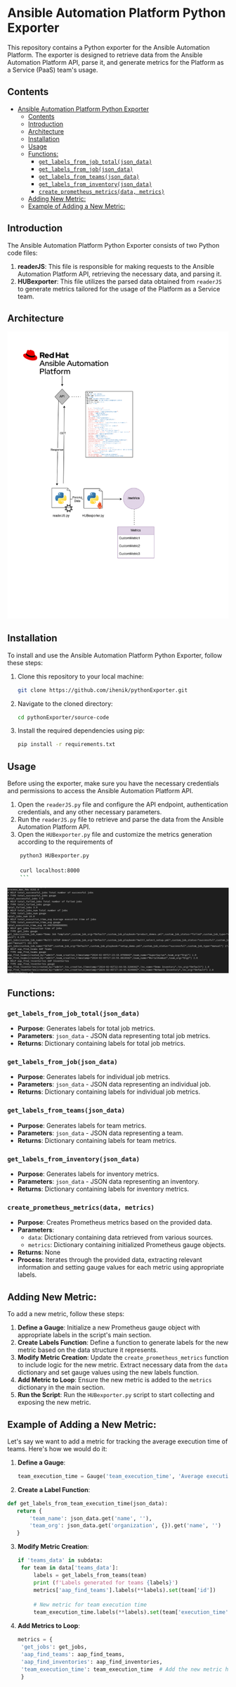 
# Ansible Automation Platform Python Exporter

This repository contains a Python exporter for the Ansible Automation Platform. The exporter is designed to retrieve data from the Ansible Automation Platform API, parse it, and generate metrics for the Platform as a Service (PaaS) team's usage.

## Contents

- [Ansible Automation Platform Python Exporter](#ansible-automation-platform-python-exporter)
  - [Contents](#contents)
  - [Introduction](#introduction)
  - [Architecture](#architecture)
  - [Installation](#installation)
  - [Usage](#usage)
  - [Functions:](#functions)
    - [`get_labels_from_job_total(json_data)`](#get_labels_from_job_totaljson_data)
    - [`get_labels_from_job(json_data)`](#get_labels_from_jobjson_data)
    - [`get_labels_from_teams(json_data)`](#get_labels_from_teamsjson_data)
    - [`get_labels_from_inventory(json_data)`](#get_labels_from_inventoryjson_data)
    - [`create_prometheus_metrics(data, metrics)`](#create_prometheus_metricsdata-metrics)
  - [Adding New Metric:](#adding-new-metric)
  - [Example of Adding a New Metric:](#example-of-adding-a-new-metric)

## Introduction

The Ansible Automation Platform Python Exporter consists of two Python code files:

1. **readerJS**: This file is responsible for making requests to the Ansible Automation Platform API, retrieving the necessary data, and parsing it.
2. **HUBexporter**: This file utilizes the parsed data obtained from `readerJS` to generate metrics tailored for the usage of the Platform as a Service team.

## Architecture

![architecture](/img/pythonExporter-diagrm.png)

## Installation

To install and use the Ansible Automation Platform Python Exporter, follow these steps:

1. Clone this repository to your local machine:

    ```bash
    git clone https://github.com/ihenik/pythonExporter.git
    ```

2. Navigate to the cloned directory:

    ```bash
    cd pythonExporter/source-code
    ```

3. Install the required dependencies using pip:

    ```bash
    pip install -r requirements.txt
    ```

## Usage

Before using the exporter, make sure you have the necessary credentials and permissions to access the Ansible Automation Platform API.

1. Open the `readerJS.py` file and configure the API endpoint, authentication credentials, and any other necessary parameters.
2. Run the `readerJS.py` file to retrieve and parse the data from the Ansible Automation Platform API.
3. Open the `HUBexporter.py` file and customize the metrics generation according to the requirements of 

```bash
    python3 HUBexporter.py

    curl localhost:8000
    ```
```
![screenshot](/img/screenshot.png)


## Functions:

### `get_labels_from_job_total(json_data)`
- **Purpose**: Generates labels for total job metrics.
- **Parameters**: `json_data` - JSON data representing total job metrics.
- **Returns**: Dictionary containing labels for total job metrics.

### `get_labels_from_job(json_data)`
- **Purpose**: Generates labels for individual job metrics.
- **Parameters**: `json_data` - JSON data representing an individual job.
- **Returns**: Dictionary containing labels for individual job metrics.

### `get_labels_from_teams(json_data)`
- **Purpose**: Generates labels for team metrics.
- **Parameters**: `json_data` - JSON data representing a team.
- **Returns**: Dictionary containing labels for team metrics.

### `get_labels_from_inventory(json_data)`
- **Purpose**: Generates labels for inventory metrics.
- **Parameters**: `json_data` - JSON data representing an inventory.
- **Returns**: Dictionary containing labels for inventory metrics.

### `create_prometheus_metrics(data, metrics)`
- **Purpose**: Creates Prometheus metrics based on the provided data.
- **Parameters**:
  - `data`: Dictionary containing data retrieved from various sources.
  - `metrics`: Dictionary containing initialized Prometheus gauge objects.
- **Returns**: None
- **Process**: Iterates through the provided data, extracting relevant information and setting gauge values for each metric using appropriate labels.

## Adding New Metric:
To add a new metric, follow these steps:

1. **Define a Gauge**: Initialize a new Prometheus gauge object with appropriate labels in the script's main section.
2. **Create Labels Function**: Define a function to generate labels for the new metric based on the data structure it represents.
3. **Modify Metric Creation**: Update the `create_prometheus_metrics` function to include logic for the new metric. Extract necessary data from the `data` dictionary and set gauge values using the new labels function.
4. **Add Metric to Loop**: Ensure the new metric is added to the `metrics` dictionary in the main section.
5. **Run the Script**: Run the `HUBexporter.py` script to start collecting and exposing the new metric.

## Example of Adding a New Metric:
Let's say we want to add a metric for tracking the average execution time of teams. Here's how we would do it:

1. **Define a Gauge**:
   ```python
   team_execution_time = Gauge('team_execution_time', 'Average execution time of teams', labelnames=['team_name', 'team_org'])
    ```

2. **Create a Label Function**:
 ```python
 def get_labels_from_team_execution_time(json_data):
    return {
        'team_name': json_data.get('name', ''),
        'team_org': json_data.get('organization', {}).get('name', '')
    }
```

3. **Modify Metric Creation**:
   ```python
   if 'teams_data' in subdata:
    for team in data['teams_data']:
        labels = get_labels_from_teams(team)
        print (f'Labels generated for teams {labels}')
        metrics['aap_find_teams'].labels(**labels).set(team['id'])
        
        # New metric for team execution time
        team_execution_time.labels(**labels).set(team['execution_time'])
    ```
4. **Add Metrics to Loop**:
   ```python
   metrics = {
    'get_jobs': get_jobs,
    'aap_find_teams': aap_find_teams,
    'aap_find_inventories': aap_find_inventories,
    'team_execution_time': team_execution_time  # Add the new metric here
    }
    ```




